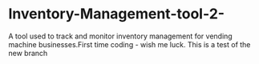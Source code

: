 # Inventory-Management-tool-2-
A tool used to track and monitor inventory management for vending machine businesses.First time coding - wish me luck.
This is a test of the new branch 
